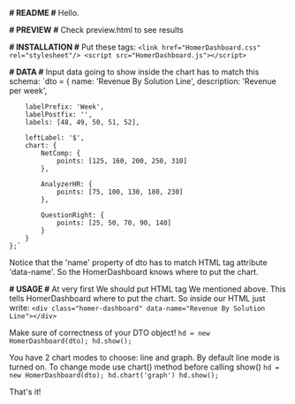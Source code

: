 **# README #**
Hello.

**# PREVIEW #**
Check preview.html to see results

**# INSTALLATION #**
Put these tags:
	`<link href="HomerDashboard.css" rel="stylesheet"/>
	<script src="HomerDashboard.js"></script>`

**# DATA #**
Input data going to show inside the chart has to match this schema:
	`dto = {
		name: 'Revenue By Solution Line',
		description: 'Revenue per week',
		
		labelPrefix: 'Week',
		labelPostfix: '',
		labels: [48, 49, 50, 51, 52],
		
		leftLabel: '$',
		chart: {
			NetComp: {
				points: [125, 160, 200, 250, 310]
			},
			
			AnalyzerHR: {
				points: [75, 100, 130, 180, 230]
			},
			
			QuestionRight: {
				points: [25, 50, 70, 90, 140]
			}
		}
	};`

Notice that the 'name' property of dto has to match HTML tag attribute 'data-name'.
So the HomerDashboard knows where to put the chart.

**# USAGE #**
At very first We should put HTML tag We mentioned above. This tells HomerDashboard where to put the chart.
So inside our HTML just write:
	`<div class="homer-dashboard" data-name="Revenue By Solution Line"></div>`

Make sure of correctness of your DTO object!
	`hd = new HomerDashboard(dto);
	hd.show();`
	
You have 2 chart modes to choose: line and graph. By default line mode is turned on.
To change mode use chart() method before calling show()
	`hd = new HomerDashboard(dto);
	hd.chart('graph')
	hd.show();`

That's it!